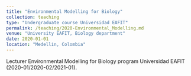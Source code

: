 ```yaml
---
title: "Environmental Modelling for Biology"
collection: teaching
type: "Undergraduate course Universidad EAFIT"
permalink: /teaching/2020-Environmental_Modelling.md
venue: "University EAFIT, Biology department"
date: 2020-01-01
location: "Medellin, Colombia"
---
```


Lecturer Environmental Modelling for Biology program Universidad EAFIT (2020-01/2020-02/2021-01).

